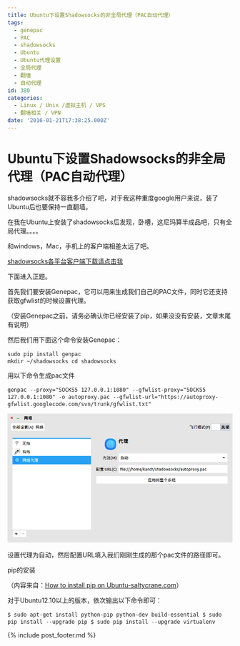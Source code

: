 ```yaml
---
title: Ubuntu下设置Shadowsocks的非全局代理（PAC自动代理）
tags:
  - genepac
  - PAC
  - shadowsocks
  - Ubuntu
  - Ubuntu代理设置
  - 全局代理
  - 翻墙
  - 自动代理
id: 380
categories:
  - Linux / Unix /虚拟主机 / VPS
  - 翻墙相关 / VPN
date: '2016-01-21T17:38:25.000Z'
---
```


# Ubuntu下设置Shadowsocks的非全局代理（PAC自动代理）

shadowsocks就不容我多介绍了吧，对于我这种重度google用户来说，装了Ubuntu后也要保持一直翻墙。

在我在Ubuntu上安装了shadowsocks后发现，卧槽，这尼玛算半成品吧，只有全局代理。。。。

和windows，Mac，手机上的客户端相差太远了吧。

[shadowsocks各平台客户端下载请点击我](https://shadowsocks.com/client.html)

下面进入正题。

首先我们要安装Genepac，它可以用来生成我们自己的PAC文件，同时它还支持获取gfwlist的时候设置代理。

（安装Genepac之前，请务必确认你已经安装了pip，如果没没有安装，文章末尾有说明）

然后我们用下面这个命令安装Genepac：

```
sudo pip install genpac
mkdir ~/shadowsocks cd shadowsocks
```

用以下命令生成pac文件

```
genpac --proxy="SOCKS5 127.0.0.1:1080" --gfwlist-proxy="SOCKS5 127.0.0.1:1080" -o autoproxy.pac --gfwlist-url="https://autoproxy-gfwlist.googlecode.com/svn/trunk/gfwlist.txt" 
```

[![pac\_set](https://raw.githubusercontent.com/ankanch/blog/master/images/wp-content/uploads/2016/01/pac_set.png)](https://raw.githubusercontent.com/ankanch/blog/master/images/wp-content/uploads/2016/01/pac_set.png)

设置代理为自动，然后配置URL填入我们刚刚生成的那个pac文件的路径即可。

pip的安装

（内容来自：[How to install pip on Ubuntu-saltycrane.com](http://www.saltycrane.com/blog/2010/02/how-install-pip-ubuntu/)）

对于Ubuntu12.10以上的版本，依次输出以下命令即可：

```
$ sudo apt-get install python-pip python-dev build-essential $ sudo pip install --upgrade pip $ sudo pip install --upgrade virtualenv
```





{% include post_footer.md %}
